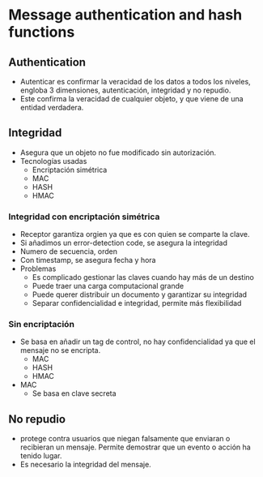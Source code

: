 # Message authentication and hash functions

## Authentication
- Autenticar es confirmar la veracidad de los datos a todos los niveles, engloba 3 dimensiones, autenticación, integridad y no repudio.
- Este confirma la veracidad de cualquier objeto, y que viene de una entidad verdadera.

## Integridad
- Asegura que un objeto no fue modificado sin autorización.
- Tecnologías usadas
  - Encriptación simétrica
  - MAC
  - HASH
  - HMAC 

### Integridad con encriptación simétrica
- Receptor garantiza orgien ya que es con quien se comparte la clave.
- Si añadimos un error-detection code, se asegura la integridad
- Numero de secuencia, orden
- Con timestamp, se asegura fecha y hora
- Problemas
  - Es complicado gestionar las claves cuando hay más de un destino
  - Puede traer una carga computacional grande
  - Puede querer distribuir un documento y garantizar su integridad
  - Separar confidencialidad e integridad, permite más flexibilidad

### Sin encriptación
- Se basa en añadir un tag de control, no hay confidencialidad ya que el mensaje no se encripta.
  - MAC
  - HASH
  - HMAC
- MAC
  - Se basa en clave secreta  

## No repudio
- protege contra usuarios que niegan falsamente que enviaran o recibieran un mensaje. Permite demostrar que un evento o acción ha tenido lugar.
- Es necesario la integridad del mensaje.


